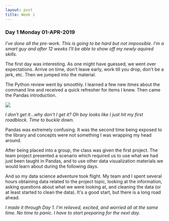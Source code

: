 ```yaml
---
layout: post
title: Week 1
---
```


### Day 1 Monday 01-APR-2019
*I've done all the pre-work. This is going to be hard but not impossible. I'm a smart guy and after 12 weeks I'll be able to show off my newly aquired skills.*

The first day was interesting. As one might have guessed, we went over expectations. Arrive on time, don't leave early, work till you drop, don't be a jerk, etc. Then we jumped into the material.

The Python review went by smoothly. I learned a few new itmes about the command line and received a quick refresher for items I knew. Then came the Pandas introduction.

![](https://i.dailymail.co.uk/i/pix/2015/03/16/26B350AE00000578-0-The_panda_normally_a_docile_animal_was_chased_and_is_believed_to-m-52_1426522113788.jpg)

*I don't get it...why don't I get it? Oh boy looks like I just hit my first roadblock. Time to buckle down.*

Pandas was extremely confusing. It was the second time being exposed to the library and concepts were not something I was wrapping my head around. 

After being placed into a group, the class was given the first project. The team project presented a scenario which required us to use what we had just been taught in Pandas, and to use other data visualization materials we would learn about during the following days.

And so my data science adventure took flight. My team and I spent several hours obtaining data related to the project topic, looking at the information, asking questions about what we were looking at, and cleaning the data (or at least started to clean the data). It's a good start, but there is a long road ahead.

*I made it through Day 1. I'm relieved, excited, and worried all at the same time. No time to panic. I have to start preparing for the next day.*